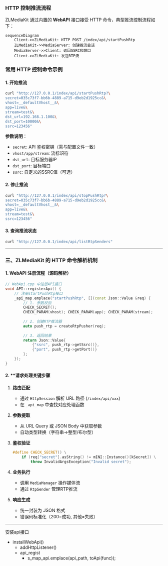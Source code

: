 ### HTTP 控制推流流程
ZLMediaKit 通过内置的 **WebAPI** 接口接受 HTTP 命令，典型推流控制流程如下：
```mermaid
sequenceDiagram
    Client->>ZLMediaKit: HTTP POST /index/api/startPushRtp
    ZLMediaKit->>MediaServer: 创建推流会话
    MediaServer->>Client: 返回SSRC和端口
    Client->>ZLMediaKit: 发送RTP流
```

### 常用 HTTP 控制命令示例

#### 1. **开始推流**
```bash
curl "http://127.0.0.1/index/api/startPushRtp?\
secret=035c73f7-bb6b-4889-a715-d9eb2d1925cc&\
vhost=__defaultVhost__&\
app=live&\
stream=test&\
dst_url=192.168.1.100&\
dst_port=10000&\
ssrc=123456"
```
**参数说明**：
- `secret`: API 鉴权密钥（需与配置文件一致）
- `vhost/app/stream`: 流标识符
- `dst_url`: 目标服务器IP
- `dst_port`: 目标端口
- `ssrc`: 自定义的SSRC值（可选）

#### 2. **停止推流**
```bash
curl "http://127.0.0.1/index/api/stopPushRtp?\
secret=035c73f7-bb6b-4889-a715-d9eb2d1925cc&\
vhost=__defaultVhost__&\
app=live&\
stream=test&\
ssrc=123456"
```

#### 3. **查询推流状态**
```bash
curl "http://127.0.0.1/index/api/listRtpSenders"
```

---

### 三、ZLMediaKit 的 HTTP 命令解析机制

#### 1. **WebAPI 注册流程（源码解析）**
```cpp
// WebApi.cpp 中注册API接口
void API::registerApi() {
    // 注册startPushRtp接口
    _api_map.emplace("startPushRtp", [](const Json::Value &req) {
        // 1. 参数校验
        CHECK_SECRET();
        CHECK_PARAM(vhost); CHECK_PARAM(app); CHECK_PARAM(stream);
        
        // 2. 创建RTP推流器
        auto push_rtp = createRtpPusher(req);
        
        // 3. 返回结果
        return Json::Value{
            {"ssrc", push_rtp->getSsrc()},
            {"port", push_rtp->getPort()}
        };
    });
}
```

#### 2. **请求处理关键步骤
1. **路由匹配**  
   - 通过 `HttpSession` 解析 URL 路径 (`/index/api/xxx`)
   - 在 `_api_map` 中查找对应处理函数

2. **参数提取**  
   - 从 URL Query 或 JSON Body 中获取参数
   - 自动类型转换（字符串→整型/布尔型）

3. **鉴权验证**  
   ```cpp
   #define CHECK_SECRET() \
       if (req["secret"].asString() != mINI::Instance()[kSecret]) \
           throw InvalidArgsException("Invalid secret");
   ```

4. **业务执行**  
   - 调用 `MediaManager` 操作媒体流
   - 通过 `RtpSender` 管理RTP推流

5. **响应生成**  
   - 统一封装为 JSON 格式
   - 错误码标准化（200=成功, 其他=失败）

---
安装api接口
* installWebApi()
  * addHttpListener()
  * api_regist
    * s_map_api.emplace(api_path, toApi(func));
